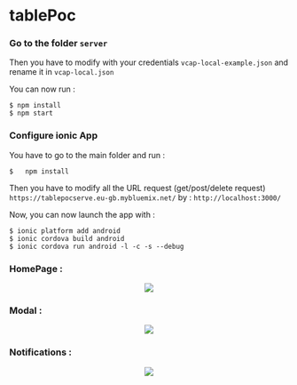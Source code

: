 # tablePoc

### Go to the folder `server`

Then you have to modify with your credentials `vcap-local-example.json` and rename it in `vcap-local.json`

You can now run :
```
$ npm install
$ npm start
```

### Configure ionic App

You have to go to the main folder and run :

```
$   npm install
```

Then you have to modify all the URL request (get/post/delete request) `https://tablepocserve.eu-gb.mybluemix.net/` by : `http://localhost:3000/`

Now, you can now launch the app with :

```
$ ionic platform add android
$ ionic cordova build android
$ ionic cordova run android -l -c -s --debug
```

### HomePage  :

<div align="center">
  <img src="https://github.com/maxgfr/tablePoc/blob/master/github/home.png"/>
</div>

### Modal  :

<div align="center">
  <img src="https://github.com/maxgfr/tablePoc/blob/master/github/modal.png"/>
</div>

### Notifications  :

<div align="center">
  <img src="https://github.com/maxgfr/tablePoc/blob/master/github/notifs.png"/>
</div>
